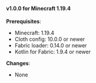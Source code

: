 #### v1.0.0 for Minecraft 1.19.4

**Prerequisites**:
- Minecraft: 1.19.4
- Cloth config: 10.0.0 or newer
- Fabric loader: 0.14.0 or newer
- Kotlin for Fabric: 1.9.4 or newer

**Changes**:
- None
